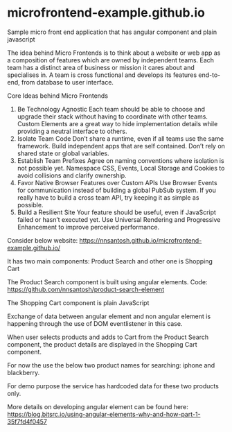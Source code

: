 # microfrontend-example.github.io
Sample micro front end application that has angular component and plain javascript

The idea behind Micro Frontends is to think about a website or web app as a composition of features which are owned by independent teams. 
Each team has a distinct area of business or mission it cares about and specialises in. 
A team is cross functional and develops its features end-to-end, from database to user interface.

Core Ideas behind Micro Frontends
1. Be Technology Agnostic
    Each team should be able to choose and upgrade their stack without having to coordinate with other teams. Custom Elements are a great way to hide implementation details while providing a neutral interface to others.
2. Isolate Team Code
    Don’t share a runtime, even if all teams use the same framework. Build independent apps that are self contained. Don’t rely on shared state or global variables.
3. Establish Team Prefixes
    Agree on naming conventions where isolation is not possible yet. Namespace CSS, Events, Local Storage and Cookies to avoid collisions and clarify ownership.
4. Favor Native Browser Features over Custom APIs
    Use Browser Events for communication instead of building a global PubSub system. If you really have to build a cross team API, try keeping it as simple as possible.
5. Build a Resilient Site
    Your feature should be useful, even if JavaScript failed or hasn’t executed yet. Use Universal Rendering and Progressive Enhancement to improve perceived performance.

Consider below website: 
https://nnsantosh.github.io/microfrontend-example.github.io/

It has two main components: Product Search and other one is Shopping Cart

The Product Search component is built using angular elements.
Code: https://github.com/nnsantosh/product-search-element

The Shopping Cart component is plain JavaScript

Exchange of data between angular element and non angular element is happening through the use of DOM eventlistener in this case.

When user selects products and adds to Cart from the Product Search component, the product details are displayed in the Shopping Cart component.

For now the use the below two product names for searching: iphone and blackberry.

For demo purpose the service has hardcoded data for these two products only.

More details on developing angular element can be found here: https://blog.bitsrc.io/using-angular-elements-why-and-how-part-1-35f7fd4f0457



